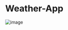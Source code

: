# Weather-App
![image](https://user-images.githubusercontent.com/58988171/90356817-b38c5c00-e005-11ea-89a0-c168231b307a.png)
